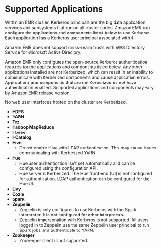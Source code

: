 # Supported Applications<a name="emr-kerberos-principals"></a>

Within an EMR cluster, Kerberos principals are the big data application services and subsystems that run on all cluster nodes\. Amazon EMR can configure the applications and components listed below to use Kerberos\. Each application has a Kerberos user principal associated with it\.

Amazon EMR does not support cross\-realm trusts with AWS Directory Service for Microsoft Active Directory\.

Amazon EMR only configures the open\-source Kerberos authentication features for the applications and components listed below\. Any other applications installed are not Kerberized, which can result in an inability to communicate with Kerberized components and cause application errors\. Applications and components that are not Kerberized do not have authentication enabled\. Supported applications and components may vary by Amazon EMR release version\.

No web user interfaces hosted on the cluster are Kerberized\.
+ **HDFS**
+ **YARN**
+ **Tez**
+ **Hadoop MapReduce**
+ **Hbase**
+ **HCatalog**
+ **Hive**
  + Do not enable Hive with LDAP authentication\. This may cause issues communicating with Kerberized YARN\.
+ **Hue**
  + Hue user authentication isn't set automatically and can be configured using the configuration API\.
  + Hue server is Kerberized\. The Hue front\-end \(UI\) is not configured for authentication\. LDAP authentication can be configured for the Hue UI\. 
+ **Livy**
+ **Oozie**
+ **Spark**
+ **Zeppelin**
  + Zeppelin is only configured to use Kerberos with the Spark interpreter\. It is not configured for other interpreters\.
  + Zeppelin impersonation with Kerberos is not supported\. All users logged in to Zeppelin use the same Zeppelin user principal to run Spark jobs and authenticate to YARN\.
+ **Zookeeper**
  + Zookeeper client is not supported\.